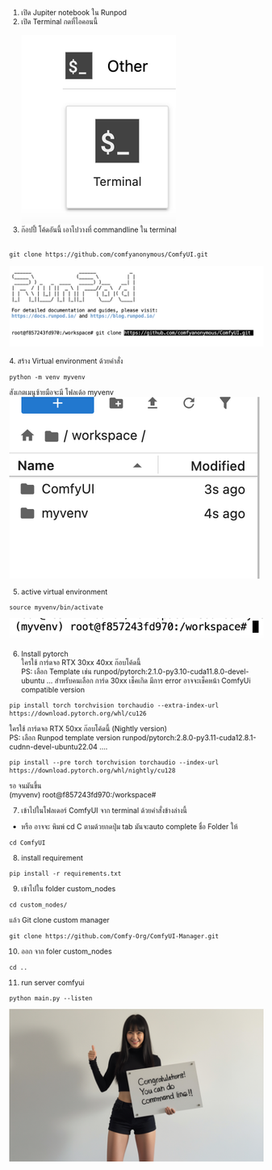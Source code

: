 1. เปิด Jupiter notebook ใน Runpod <br>
2. เปิด Terminal กดที่ไอคอนนี้ <br><br>![icon terminal on Jupiternotebook](<Screenshot 2025-04-08 at 17.36.27.png>)
3. ก๊อปปี้ โค้ดอันนี้ เอาไปวางที่ commandline ใน terminal<br><br>
```
git clone https://github.com/comfyanonymous/ComfyUI.git
```

![git clone Comfyui](<Screenshot 2025-04-08 at 17.41.24.png>) <br><br>
4. สร้าง Virtual environment ด้วยคำสั่ง 
```
python -m venv myvenv
```
สังเกตเมนูซ้ายมือจะมี โฟลเด้อ myvenv
![venv](<Screenshot 2025-04-08 at 17.50.21.png>)<br>

5. active virtual environment
```
source myvenv/bin/activate 
```
![activate venv](<Screenshot 2025-04-08 at 18.03.17.png>) <br>

6. Install pytorch <br>
ใครใช้ การ์ดจอ RTX 30xx 40xx ก๊อบโค้ดนี้  <br>
 PS: เลือก Template เช่น runpod/pytorch:2.1.0-py3.10-cuda11.8.0-devel-ubuntu ... สำหรับคนเลือก การ์ด 30xx เช็คเกิด มีการ error อาจจะเช็คหน้า ComfyUi compatible version <br>
```
pip install torch torchvision torchaudio --extra-index-url https://download.pytorch.org/whl/cu126
```

ใครใช้ การ์ดจอ RTX 50xx ก๊อบโค้ดนี้ (Nightly version)  <br>
PS: เลือก Runpod template version runpod/pytorch:2.8.0-py3.11-cuda12.8.1-cudnn-devel-ubuntu22.04 .... <br>
```
pip install --pre torch torchvision torchaudio --index-url https://download.pytorch.org/whl/nightly/cu128
```
รอ จนมันขึ้น  <br>
(myvenv) root@f857243fd970:/workspace#  <br>

7. เข้าไปในโฟลเดอร์ ComfyUI จาก terminal ด้วยคำสั่งข้างล่างนี้
* หรือ อาจจะ พิมพ์ cd C ตามด้วยกดปุ่ม tab มันจะauto complete ชื่อ Folder ให้
```
cd ComfyUI
```
8.  install requirement <br> 

```
pip install -r requirements.txt
```

9. เข้าไปใน folder custom_nodes
```
cd custom_nodes/
```
แล้ว Git clone custom manager 
```
git clone https://github.com/Comfy-Org/ComfyUI-Manager.git
```

10. ออก จาก foler custom_nodes
```
cd ..
```
11. run server comfyui
```
python main.py --listen
```

![contratulations!!](image-10.png)

